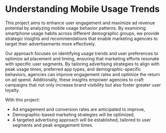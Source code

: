 # Understanding Mobile Usage Trends

This project aims to enhance user engagement and maximize ad revenue potential by analyzing mobile usage behavior patterns. By examining smartphone usage habits across different demographic groups, we provide strategic insights and recommendations that enable marketing agencies to target their advertisements more effectively.

Our approach focuses on identifying usage trends and user preferences to optimize ad placement and timing, ensuring that marketing efforts resonate with specific user segments. By tailoring advertising strategies to align with peak usage times, preferred app types, and demographic-specific behaviors, agencies can improve engagement rates and optimize the return on ad spend. Additionally, these insights empower agencies to craft campaigns that not only increase brand visibility but also foster greater user loyalty.

With this project:

- Ad engagement and conversion rates are anticipated to improve,
- Demographic-based marketing strategies will be optimized,
- A targeted advertising approach will be established, tailored to user segments and peak engagement times.
